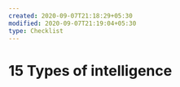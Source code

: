 ```yaml
---
created: 2020-09-07T21:18:29+05:30
modified: 2020-09-07T21:19:04+05:30
type: Checklist
---
```


# 15 Types of intelligence

